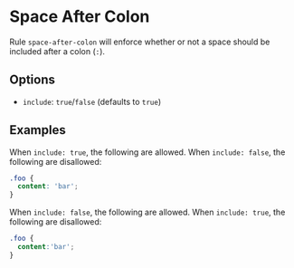 # Space After Colon

Rule `space-after-colon` will enforce whether or not a space should be included after a colon (`:`).

## Options

* `include`: `true`/`false` (defaults to `true`)

## Examples

When `include: true`, the following are allowed. When `include: false`, the following are disallowed:

```scss
.foo {
  content: 'bar';
}
```

When `include: false`, the following are allowed. When `include: true`, the following are disallowed:

```scss
.foo {
  content:'bar';
}
```
